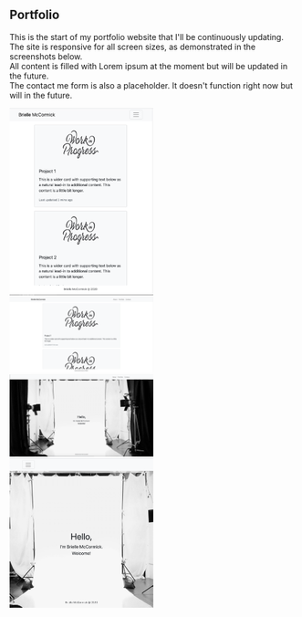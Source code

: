 ## Portfolio

This is the start of my portfolio website that I'll be continuously updating.
<br>
The site is responsive for all screen sizes, as demonstrated in the screenshots below.
<br>
All content is filled with Lorem ipsum at the moment but will be updated in the future.
<br>
The contact me form is also a placeholder. It doesn't function right now but will in the future.

<img src="./Assets/Screen-Shot-1.png" alt="screenshot" width="50%">
<img src="./Assets/Screen-Shot-2.png" alt="screenshot" width="50%">
<img src="./Assets/Screen-Shot-3.png" alt="screenshot" width="50%">
<img src="./Assets/Screen-Shot-4.png" alt="screenshot" width="50%">

